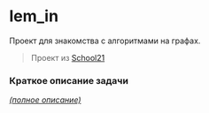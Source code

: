 # lem_in
Проект для знакомства с алгоритмами на графах.

> Проект из [School21](https://21-school.ru/)


### Краткое описание задачи

*[(полное описание)](readme/lem_in.en.pdf)*
